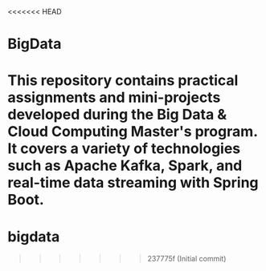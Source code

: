 <<<<<<< HEAD
# BigData
This repository contains practical assignments and mini-projects developed during the Big Data &amp; Cloud Computing Master's program. It covers a variety of technologies such as Apache Kafka, Spark, and real-time data streaming with Spring Boot.
=======
# bigdata
>>>>>>> 237775f (Initial commit)
